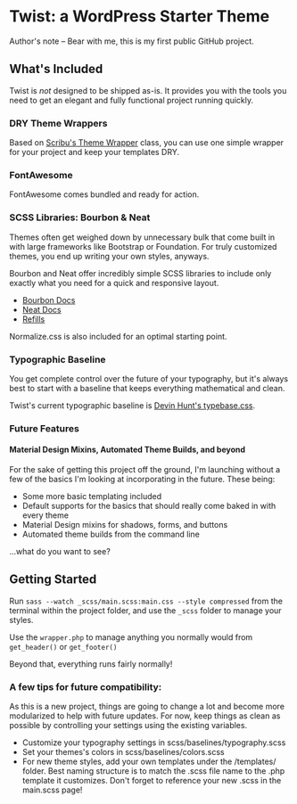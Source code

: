 # Twist: a WordPress Starter Theme

Author's note – Bear with me, this is my first public GitHub project.

## What's Included

Twist is _not_ designed to be shipped as-is. It provides you with the tools you need to get an elegant and fully functional project running quickly.

### DRY Theme Wrappers

Based on [Scribu's Theme Wrapper](scribu.net/wordpress/theme-wrappers.html) class, you can use one simple wrapper for your project and keep your templates DRY.

### FontAwesome

FontAwesome comes bundled and ready for action.

### SCSS Libraries: Bourbon & Neat

Themes often get weighed down by unnecessary bulk that come built in with large frameworks like Bootstrap or Foundation. For truly customized themes, you end up writing your own styles, anyways.

Bourbon and Neat offer incredibly simple SCSS libraries to include only exactly what you need for a quick and responsive layout.

* [Bourbon Docs](http://bourbon.io/docs/)
* [Neat Docs](http://thoughtbot.github.io/neat-docs/latest/)
* [Refills](http://refills.bourbon.io/)

Normalize.css is also included for an optimal starting point.

### Typographic Baseline

You get complete control over the future of your typography, but it's always best to start with a baseline that keeps everything mathematical and clean.

Twist's current typographic baseline is [Devin Hunt's typebase.css](https://github.com/devinhunt/typebase.css/blob/master/src/typebase.sass).

### Future Features

#### Material Design Mixins, Automated Theme Builds, and beyond

For the sake of getting this project off the ground, I'm launching without a few of the basics I'm looking at incorporating in the future. These being:

* Some more basic templating included
* Default supports for the basics that should really come baked in with every theme
* Material Design mixins for shadows, forms, and buttons
* Automated theme builds from the command line

...what do you want to see?

## Getting Started

Run `sass --watch _scss/main.scss:main.css --style compressed` from the terminal within the project folder, and use the `_scss` folder to manage your styles.

Use the `wrapper.php` to manage anything you normally would from `get_header()` or `get_footer()`

Beyond that, everything runs fairly normally!

### A few tips for future compatibility:

As this is a new project, things are going to change a lot and become more modularized to help with future updates. For now, keep things as clean as possible by controlling your settings using the existing variables.

* Customize your typography settings in scss/baselines/typography.scss
* Set your themes's colors in scss/baselines/colors.scss
* For new theme styles, add your own templates under the /templates/ folder. Best naming structure is to match the .scss file name to the .php template it customizes. Don't forget to reference your new .scss in the main.scss page!
